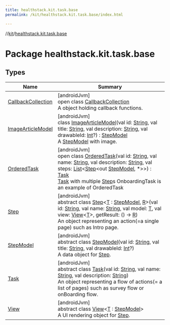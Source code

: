 ```yaml
---
title: healthstack.kit.task.base
permalink: /kit/healthstack.kit.task.base/index.html

---
```

//[kit](/kit.html)/[healthstack.kit.task.base](index.html)



# Package healthstack.kit.task.base



## Types


| Name | Summary |
|---|---|
| [CallbackCollection](-callback-collection/index.html) | [androidJvm]<br>open class [CallbackCollection](-callback-collection/index.html)<br>A object holding callback functions. |
| [ImageArticleModel](-image-article-model/index.html) | [androidJvm]<br>class [ImageArticleModel](-image-article-model/index.html)(val id: [String](https://kotlinlang.org/api/latest/jvm/stdlib/kotlin/-string/index.html), val title: [String](https://kotlinlang.org/api/latest/jvm/stdlib/kotlin/-string/index.html), val description: [String](https://kotlinlang.org/api/latest/jvm/stdlib/kotlin/-string/index.html), val drawableId: [Int](https://kotlinlang.org/api/latest/jvm/stdlib/kotlin/-int/index.html)?) : [StepModel](-step-model/index.html)<br>A [StepModel](-step-model/index.html) with image. |
| [OrderedTask](-ordered-task/index.html) | [androidJvm]<br>open class [OrderedTask](-ordered-task/index.html)(val id: [String](https://kotlinlang.org/api/latest/jvm/stdlib/kotlin/-string/index.html), val name: [String](https://kotlinlang.org/api/latest/jvm/stdlib/kotlin/-string/index.html), val description: [String](https://kotlinlang.org/api/latest/jvm/stdlib/kotlin/-string/index.html), val steps: [List](https://kotlinlang.org/api/latest/jvm/stdlib/kotlin.collections/-list/index.html)&lt;[Step](-step/index.html)&lt;out [StepModel](-step-model/index.html), *&gt;&gt;) : [Task](-task/index.html)<br>[Task](-task/index.html) with multiple [Step](-step/index.html)s OnboardingTask is an example of OrderedTask |
| [Step](-step/index.html) | [androidJvm]<br>abstract class [Step](-step/index.html)&lt;[T](-step/index.html) : [StepModel](-step-model/index.html), [R](-step/index.html)&gt;(val id: [String](https://kotlinlang.org/api/latest/jvm/stdlib/kotlin/-string/index.html), val name: [String](https://kotlinlang.org/api/latest/jvm/stdlib/kotlin/-string/index.html), val model: [T](-step/index.html), val view: [View](-view/index.html)&lt;[T](-step/index.html)&gt;, getResult: () -&gt; [R](-step/index.html))<br>An object representing an action(=a single page) such as Intro page. |
| [StepModel](-step-model/index.html) | [androidJvm]<br>abstract class [StepModel](-step-model/index.html)(val id: [String](https://kotlinlang.org/api/latest/jvm/stdlib/kotlin/-string/index.html), val title: [String](https://kotlinlang.org/api/latest/jvm/stdlib/kotlin/-string/index.html), val drawableId: [Int](https://kotlinlang.org/api/latest/jvm/stdlib/kotlin/-int/index.html)?)<br>A data object for [Step](-step/index.html). |
| [Task](-task/index.html) | [androidJvm]<br>abstract class [Task](-task/index.html)(val id: [String](https://kotlinlang.org/api/latest/jvm/stdlib/kotlin/-string/index.html), val name: [String](https://kotlinlang.org/api/latest/jvm/stdlib/kotlin/-string/index.html), val description: [String](https://kotlinlang.org/api/latest/jvm/stdlib/kotlin/-string/index.html))<br>An object representing a flow of actions(= a list of pages) such as survey flow or onBoarding flow. |
| [View](-view/index.html) | [androidJvm]<br>abstract class [View](-view/index.html)&lt;[T](-view/index.html) : [StepModel](-step-model/index.html)&gt;<br>A UI rendering object for [Step](-step/index.html). |

